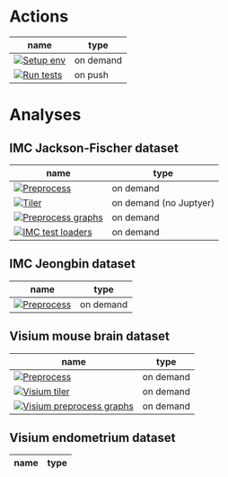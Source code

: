# Actions
| name | type |
|-------------|---------|
| [![Setup env](https://github.com/PMBio/a/actions/workflows/_setup_env.yaml/badge.svg)](https://github.com/PMBio/a/actions/workflows/_setup_env.yaml)   | on demand |
|[![Run tests](https://github.com/PMBio/a/actions/workflows/_run_tests.yaml/badge.svg)](https://github.com/PMBio/a/actions/workflows/_run_tests.yaml)| on push |

# Analyses
## IMC Jackson-Fischer dataset
| name | type |
|-----------------------------------------------------------------------|---------|
| [![Preprocess](https://github.com/PMBio/a/actions/workflows/imc_preprocess.yaml/badge.svg)](https://github.com/PMBio/a/actions/workflows/imc_preprocess.yaml)                                                          | on demand |
| [![Tiler](https://github.com/PMBio/a/actions/workflows/imc_tiler.yaml/badge.svg)](https://github.com/PMBio/a/actions/workflows/imc_tiler.yaml) | on demand (no Juptyer)|
| [![Preprocess graphs](https://github.com/PMBio/a/actions/workflows/imc_graphs.yaml/badge.svg)](https://github.com/PMBio/a/actions/workflows/imc_graphs.yaml) | on demand |
| [![IMC test loaders](https://github.com/PMBio/a/actions/workflows/imc_loaders.yaml/badge.svg)](https://github.com/PMBio/a/actions/workflows/imc_loaders.yaml) | on demand |

## IMC Jeongbin dataset
| name | type |
|-----------------------------------------------------------------------|---------|
| [![Preprocess](https://github.com/PMBio/a/actions/workflows/jeongbin_imc_preprocess.yaml/badge.svg)](https://github.com/PMBio/a/actions/workflows/jeongbin_imc_preprocess.yaml) | on demand |

## Visium mouse brain dataset
| name | type |
|-----------------------------------------------------------------------|---------|
| [![Preprocess](https://github.com/PMBio/a/actions/workflows/visium_preprocess.yaml/badge.svg)](https://github.com/PMBio/a/actions/workflows/visium_preprocess.yaml)                                                 | on demand |
| [![Visium tiler](https://github.com/PMBio/a/actions/workflows/visium_tiler.yaml/badge.svg)](https://github.com/PMBio/a/actions/workflows/visium_tiler.yaml) | on demand |
| [![Visium preprocess graphs](https://github.com/PMBio/a/actions/workflows/visium_graphs.yaml/badge.svg)](https://github.com/PMBio/a/actions/workflows/visium_graphs.yaml) | on demand |

## Visium endometrium dataset
| name | type |
|-----------------------------------------------------------------------|---------|

